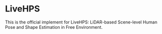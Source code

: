 # LiveHPS
This is the official implement for LiveHPS: LiDAR-based Scene-level Human Pose and Shape Estimation in Free Environment.
